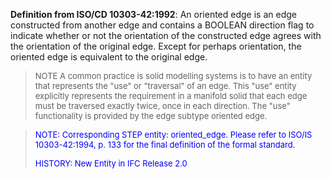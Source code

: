 **Definition from ISO/CD 10303-42:1992**: An oriented edge is an edge constructed from another edge and contains a BOOLEAN direction flag to indicate whether or not the orientation of the constructed edge agrees with the orientation of the original edge. Except for perhaps orientation, the oriented edge is equivalent to the original edge.

> <font size="-1">NOTE A common practice is solid modelling systems is
		  to have an entity that represents the "use" or "traversal" of an edge. This
		  "use" entity explicitly represents the requirement in a manifold solid that
		  each edge must be traversed exactly twice, once in each direction. The "use"
		  functionality is provided by the edge subtype oriented
		  edge.</font>
>

> <font size="-1" color="#0000FF">NOTE: Corresponding STEP entity:
		  oriented_edge. Please refer to ISO/IS 10303-42:1994, p. 133 for the final
		  definition of the formal standard. </font>
> 
> <font size="-1" color="#0000FF">HISTORY: New Entity in IFC Release
		  2.0</font>
>